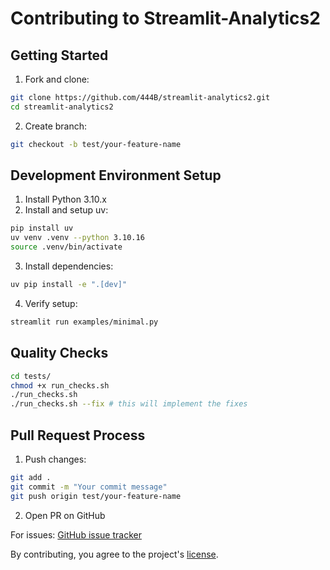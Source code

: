 # Contributing to Streamlit-Analytics2

## Getting Started
1. Fork and clone:
```sh
git clone https://github.com/444B/streamlit-analytics2.git
cd streamlit-analytics2
```
2. Create branch:
```sh
git checkout -b test/your-feature-name
```

## Development Environment Setup
1. Install Python 3.10.x
2. Install and setup uv:
```sh
pip install uv
uv venv .venv --python 3.10.16
source .venv/bin/activate
```
3. Install dependencies:
```sh
uv pip install -e ".[dev]"
```
4. Verify setup:
```sh
streamlit run examples/minimal.py
```

## Quality Checks
```sh
cd tests/
chmod +x run_checks.sh
./run_checks.sh
./run_checks.sh --fix # this will implement the fixes
```

## Pull Request Process
1. Push changes:
```sh
git add .
git commit -m "Your commit message"
git push origin test/your-feature-name
```
2. Open PR on GitHub

For issues: [GitHub issue tracker](https://github.com/444B/streamlit-analytics2/issues/new/choose)

By contributing, you agree to the project's [license](https://github.com/444B/streamlit-analytics2/blob/main/LICENSE).
